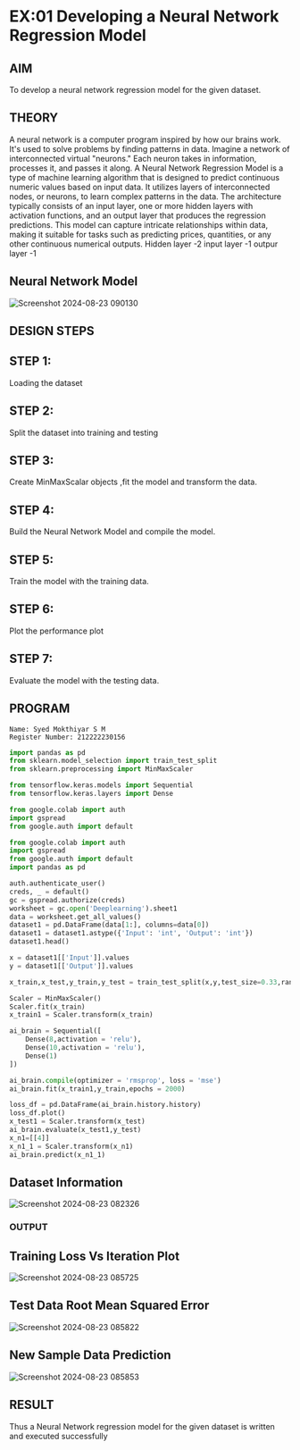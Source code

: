 # EX:01 Developing a Neural Network Regression Model

## AIM

To develop a neural network regression model for the given dataset.

## THEORY

A neural network is a computer program inspired by how our brains work. It's used to solve problems by finding patterns in data. Imagine a network of interconnected virtual "neurons." Each neuron takes in information, processes it, and passes it along. A Neural Network Regression Model is a type of machine learning algorithm that is designed to predict continuous numeric values based on input data. It utilizes layers of interconnected nodes, or neurons, to learn complex patterns in the data. The architecture typically consists of an input layer, one or more hidden layers with activation functions, and an output layer that produces the regression predictions. This model can capture intricate relationships within data, making it suitable for tasks such as predicting prices, quantities, or any other continuous numerical outputs. Hidden layer -2 input layer -1 outpur layer -1

## Neural Network Model

![Screenshot 2024-08-23 090130](https://github.com/user-attachments/assets/2896e156-7400-4a20-8f3d-2a97e70c04b1)

## DESIGN STEPS

## STEP 1:
Loading the dataset

## STEP 2:
Split the dataset into training and testing

## STEP 3:
Create MinMaxScalar objects ,fit the model and transform the data.

## STEP 4:
Build the Neural Network Model and compile the model.

## STEP 5:
Train the model with the training data.

## STEP 6:
Plot the performance plot

## STEP 7:
Evaluate the model with the testing data.

## PROGRAM
```
Name: Syed Mokthiyar S M
Register Number: 212222230156
```

```python
import pandas as pd
from sklearn.model_selection import train_test_split
from sklearn.preprocessing import MinMaxScaler

from tensorflow.keras.models import Sequential
from tensorflow.keras.layers import Dense

from google.colab import auth
import gspread
from google.auth import default

from google.colab import auth
import gspread
from google.auth import default
import pandas as pd  

auth.authenticate_user()
creds, _ = default()
gc = gspread.authorize(creds)
worksheet = gc.open('Deeplearning').sheet1
data = worksheet.get_all_values()
dataset1 = pd.DataFrame(data[1:], columns=data[0])
dataset1 = dataset1.astype({'Input': 'int', 'Output': 'int'})
dataset1.head()

x = dataset1[['Input']].values
y = dataset1[['Output']].values

x_train,x_test,y_train,y_test = train_test_split(x,y,test_size=0.33,random_state=33)

Scaler = MinMaxScaler()
Scaler.fit(x_train)
x_train1 = Scaler.transform(x_train)

ai_brain = Sequential([
    Dense(8,activation = 'relu'),
    Dense(10,activation = 'relu'),
    Dense(1)
])

ai_brain.compile(optimizer = 'rmsprop', loss = 'mse')
ai_brain.fit(x_train1,y_train,epochs = 2000)

loss_df = pd.DataFrame(ai_brain.history.history)
loss_df.plot()
x_test1 = Scaler.transform(x_test)
ai_brain.evaluate(x_test1,y_test)
x_n1=[[4]]
x_n1_1 = Scaler.transform(x_n1)
ai_brain.predict(x_n1_1)

```

## Dataset Information
![Screenshot 2024-08-23 082326](https://github.com/user-attachments/assets/e171a9c9-77a9-4573-ae64-fb7f26bb349d)

### OUTPUT

## Training Loss Vs Iteration Plot
![Screenshot 2024-08-23 085725](https://github.com/user-attachments/assets/030070cb-9f5f-4073-9972-75c4fd29610b)

## Test Data Root Mean Squared Error
![Screenshot 2024-08-23 085822](https://github.com/user-attachments/assets/f15b7a7a-bd06-4d96-a935-8e4903d91535)

## New Sample Data Prediction
![Screenshot 2024-08-23 085853](https://github.com/user-attachments/assets/4fa3c7ec-1024-4a0c-9141-71a650b8f147)

## RESULT
Thus a Neural Network regression model for the given dataset is written and executed successfully

